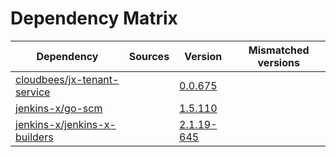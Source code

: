 # Dependency Matrix

Dependency | Sources | Version | Mismatched versions
---------- | ------- | ------- | -------------------
[cloudbees/jx-tenant-service](https://github.com/cloudbees/jx-tenant-service) |  | [0.0.675](https://github.com/cloudbees/jx-tenant-service/releases/tag/v0.0.675) | 
[jenkins-x/go-scm](https://github.com/jenkins-x/go-scm) |  | [1.5.110]() | 
[jenkins-x/jenkins-x-builders](https://github.com/jenkins-x/jenkins-x-builders) |  | [2.1.19-645]() | 
